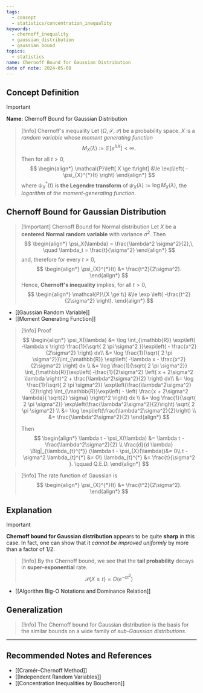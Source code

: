 ```yaml
---
tags:
  - concept
  - statistics/concentration_inequality
keywords:
  - chernoff_inequality
  - gaussian_distribution
  - gaussian_bound
topics:
  - statistics
name: Chernoff Bound for Gaussian Distribution
date of note: 2024-05-08
---
```


## Concept Definition

>[!important]
>**Name**: Chernoff Bound for Gaussian Distribution

>[!info] Chernoff's inequality
>Let $(\Omega, \mathscr{F}, \mathcal{P})$ be a probability space. $X$ is a *random variable* whose *moment generating function* 
>$$
>M_{X}(\lambda) := \mathbb{E}\left[ e^{\lambda X} \right] < \infty.
>$$
> Then for all $t > 0$, 
> $$
> \begin{align*}
> \mathcal{P}\left[ X \ge t\right] &\le \exp\left( - \psi_{X}^{*}(t)  \right)
> \end{align*}
> $$
> where $\psi_{X}^{*}(t)$ is **the Legendre transform** of $\psi_{X}(\lambda) := \log M_{X}(\lambda)$, the *logarithm* of *the moment-generating function*.

## Chernoff Bound for Gaussian Distribution

>[!important] Chernoff Bound for Normal distribution
>Let $X$ be a **centered Normal random variable** with variance $\sigma^2$. Then
>$$
> \begin{align*}
> \psi_X(\lambda) = \frac{\lambda^2 \sigma^2}{2},\, \quad \lambda_t = \frac{t}{\sigma^2}
> \end{align*} 
>$$
>and, therefore for every $t > 0$, 
>$$
> \begin{align*}
> \psi_{X}^{*}(t) &= \frac{t^2}{2\sigma^2}.
> \end{align*} 
>$$ 
>Hence, **Chernoff's inequality** implies, for all $t > 0$,
>$$
> \begin{align*}
> \mathcal{P}\{X \ge t\} &\le \exp \left( -\frac{t^2}{2\sigma^2} \right).
> \end{align*}
>$$ 

- [[Gaussian Random Variable]]
- [[Moment Generating Function]]

>[!info] Proof
> $$
> \begin{align*}
> \psi_X(\lambda) &= \log \int_{\mathbb{R}} \exp\left( -\lambda x  \right) \frac{1}{\sqrt{ 2 \pi \sigma^2 }}\exp\left( - \frac{x^2}{2\sigma^2}  \right) dx\\
> &= \log \frac{1}{\sqrt{ 2 \pi \sigma^2}}\int_{\mathbb{R}} \exp\left( -\lambda x - \frac{x^2}{2\sigma^2}  \right)  dx \\
> &= \log \frac{1}{\sqrt{ 2 \pi \sigma^2}} \int_{\mathbb{R}}\exp\left( -\frac{1}{2\sigma^2} \left( x + 2\sigma^2  \lambda  \right)^2 + \frac{\lambda^2\sigma^2}{2} \right)  dx\\
> &= \log \frac{1}{\sqrt{ 2 \pi \sigma^2}} \exp\left(\frac{\lambda^2\sigma^2}{2}\right) \int_{\mathbb{R}}\exp\left( - \left( \frac{x + 2\sigma^2  \lambda}{ \sqrt{2} \sigma}  \right)^2  \right)  dx \\
> &= \log \frac{1}{\sqrt{ 2 \pi \sigma^2}}  \exp\left(\frac{\lambda^2\sigma^2}{2}\right) \sqrt{ 2 \pi \sigma^2} \\
> &= \log \exp\left(\frac{\lambda^2\sigma^2}{2}\right) \\
> &= \frac{\lambda^2\sigma^2}{2}
> \end{align*}
> $$
> 
> Then 
> $$
> \begin{align*}
> \lambda t - \psi_X(\lambda) &= \lambda t - \frac{\lambda^2\sigma^2}{2} \\
> \frac{d}{d \lambda} \Big|_{\lambda_{t}^{*}} (\lambda t - \psi_{X}(\lambda))&= 0\\
> t - \sigma^2 \lambda_{t}^{*} &= 0\\
> \lambda_{t}^{*}  &= \frac{t}{\sigma^2 }. \qquad Q.E.D.
> \end{align*}
> $$

>[!info] 
>The rate function of Gaussian is 
>$$
> \begin{align*}
> \psi_{X}^{*}(t) &= \frac{t^2}{2\sigma^2}.
> \end{align*} 
>$$ 


## Explanation

>[!important]
>**Chernoff bound for Gaussian distribution** appears to be quite **sharp** in this case. In fact, one can show that it *cannot be improved uniformly* by more than a factor of $1/2.$


>[!info]
>By the Chernoff bound, we see that the **tail probability** decays in **super-exponential** rate.
>$$
> \mathcal{P}\{X \ge t\} = O\left( e^{-c t^2} \right)
>$$

- [[Algorithm Big-O Notations and Dominance Relation]]

## Generalization

>[!info]
>The Chernoff bound for Gaussian distribution is the basis for the similar bounds on a wide family of *sub-Gaussian distributions.*





-----------
##  Recommended Notes and References

- [[Cramér–Chernoff Method]]
- [[Independent Random Variables]]
- [[Concentration Inequalities by Boucheron]]